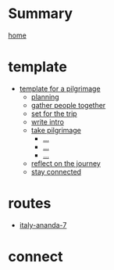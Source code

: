 # Summary

[home](./home.md)

# template

- [template for a pilgrimage](./template.md)
    - [planning](./planning.md)
    - [gather people together]()
    - [set for the trip]()
    - [write intro]()
    - [take pilgrimage]()
        - [...]()
        - [...]()
        - [...]()
    - [reflect on the journey]()
    - [stay connected]()

# routes

- [italy-ananda-7]()

# connect
